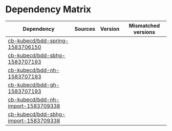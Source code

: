 # Dependency Matrix

Dependency | Sources | Version | Mismatched versions
---------- | ------- | ------- | -------------------
[cb-kubecd/bdd-spring-1583706150](https://github.com/cb-kubecd/bdd-spring-1583706150.git) |  | []() | 
[cb-kubecd/bdd-sbhg-1583707193](https://github.com/cb-kubecd/bdd-sbhg-1583707193.git) |  | []() | 
[cb-kubecd/bdd-nh-1583707193](https://github.com/cb-kubecd/bdd-nh-1583707193.git) |  | []() | 
[cb-kubecd/bdd-gh-1583707193](https://github.com/cb-kubecd/bdd-gh-1583707193.git) |  | []() | 
[cb-kubecd/bdd-nh-import-1583709338](https://github.com/cb-kubecd/bdd-nh-import-1583709338.git) |  | []() | 
[cb-kubecd/bdd-sbhg-import-1583709338](https://github.com/cb-kubecd/bdd-sbhg-import-1583709338.git) |  | []() | 
